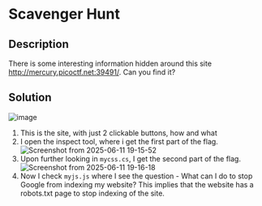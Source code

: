 # Scavenger Hunt

## Description
There is some interesting information hidden around this site http://mercury.picoctf.net:39491/. Can you find it?

## Solution
![image](https://github.com/user-attachments/assets/e424c940-e7bc-49a2-b177-20ee671d13fd)
1. This is the site, with just 2 clickable buttons, how and what
2. I open the inspect tool, where i get the first part of the flag.
   ![Screenshot from 2025-06-11 19-15-52](https://github.com/user-attachments/assets/04b8aac2-882f-4fcb-aa96-001c0435fdbf)
3. Upon further looking in ```mycss.cs```, I get the second part of the flag.
   ![Screenshot from 2025-06-11 19-16-18](https://github.com/user-attachments/assets/ad6c542a-6f05-4ae2-ad6b-a8d30eb8cceb)
4. Now I check ```myjs.js``` where I see the question - What can I do to stop Google from indexing my website? This implies that the website has a robots.txt page to stop indexing of the site.
